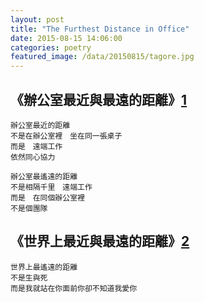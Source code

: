 ```yaml
---
layout: post
title: "The Furthest Distance in Office"
date: 2015-08-15 14:06:00
categories: poetry
featured_image: /data/20150815/tagore.jpg
---
```


## 《辦公室最近與最遠的距離》[1]
```
辦公室最近的距離
不是在辦公室裡　坐在同一張桌子
而是　遠端工作
依然同心協力

辦公室最遙遠的距離
不是相隔千里　遠端工作
而是　在同個辦公室裡
不是個團隊
```

## 《世界上最近與最遠的距離》[2]
```
世界上最遙遠的距離
不是生與死
而是我就站在你面前你卻不知道我愛你
```

[1]: https://www.facebook.com/itoyxd/posts/10153079499306659
[2]: https://jagwingchan.wordpress.com/2011/07/22/%E4%B8%96%E7%95%8C%E4%B8%8A%E6%9C%80%E9%81%99%E9%81%A0%E7%9A%84%E8%B7%9D%E9%9B%A2%E9%8C%AF%E8%AD%AF%E6%9D%BF%E7%B6%B2%E4%B8%8A%E6%B5%81%E5%82%B3%E7%9A%84%E5%85%B8%E6%95%85/
